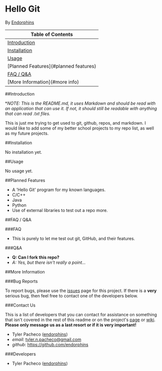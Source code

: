 # Hello Git

By [Endorphins][endorphins]

| Table of Contents                     |
|---------------------------------------|
| [Introduction](#introduction)         |
| [Installation](#installation)         |
| [Usage](#usage)                       |
| [Planned Features](#planned features) |
| [FAQ / Q&A](#faq)                     |
| [More Information](#more info)        |

<a name="introduction"></a>
##Introduction

 **NOTE: This is the README.md, it uses Markdown and should be read with an application that can use it. If not, it should still be readable with anything that can read *.txt files.** 

This is just me trying to get used to git, github, repos, and markdown. I would like to add some of my better school projects to my repo list, as well as my future projects.

<a name="installation"></a>
##Installation

No installation yet.

<a name="usage"></a>
##Usage

No usage yet.

<a name="planned features"></a>
##Planned Features

* A 'Hello Git' program for my known languages.
 * C/C++
 * Java
 * Python
* Use of external libraries to test out a repo more.

<a name="faq"></a>
##FAQ / Q&A

###FAQ

* This is purely to let me test out git, GitHub, and their features.

###Q&A

* **Q: Can I fork this repo?**
 * _A: Yes, but there isn't really a point..._

<a name="more info"></a>
##More Information

###Bug Reports

To report bugs, please use the [issues][github issues] page for this project. If there is a **very** serious bug, then feel free to contact one of the developers below.

###Contact Us

This is a list of developers that you can contact for assistance on something that isn't covered in the rest of this readme or on the project's [page][github page] or [wiki][github wiki].  
**Please only message us as a last resort or if it is very important!**

* Tyler Pacheco ([endorphins][endorphins])
 * _email_: tyler.n.pacheco@gmail.com
 * _github_: https://github.com/endorphins

###Developers

* Tyler Pacheco ([endorphins][endorphins])

[endorphins]: https://github.com/endorphins
[github page]: https://github.com/endorphins/hello-git
[github issues]: https://github.com/endorphins/hello-git/issues
[github wiki]: https://github.com/endorphins/hello-git/wiki
